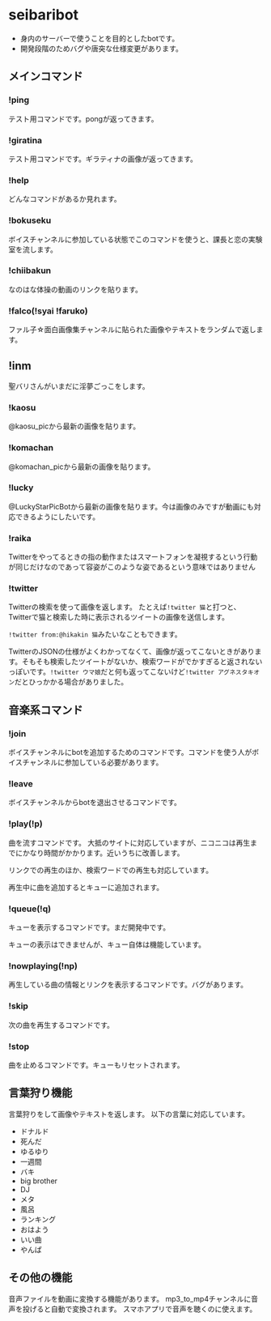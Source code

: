 # seibaribot
- 身内のサーバーで使うことを目的としたbotです。
- 開発段階のためバグや唐突な仕様変更があります。
## メインコマンド
### !ping
テスト用コマンドです。pongが返ってきます。
### !giratina
テスト用コマンドです。ギラティナの画像が返ってきます。
### !help
どんなコマンドがあるか見れます。
### !bokuseku
ボイスチャンネルに参加している状態でこのコマンドを使うと、課長と恋の実験室を流します。
### !chiibakun
なのはな体操の動画のリンクを貼ります。
### !falco(!syai !faruko)
ファル子☆面白画像集チャンネルに貼られた画像やテキストをランダムで返します。
## !inm
聖バリさんがいまだに淫夢ごっこをします。
### !kaosu
@kaosu_picから最新の画像を貼ります。
### !komachan
@komachan_picから最新の画像を貼ります。
### !lucky
@LuckyStarPicBotから最新の画像を貼ります。今は画像のみですが動画にも対応できるようにしたいです。
### !raika
Twitterをやってるときの指の動作またはスマートフォンを凝視するという行動が同じだけなのであって容姿がこのような姿であるという意味ではありません
### !twitter
Twitterの検索を使って画像を返します。
たとえば`!twitter 猫`と打つと、Twitterで猫と検索した時に表示されるツイートの画像を送信します。

`!twitter from:@hikakin 猫`みたいなこともできます。

TwitterのJSONの仕様がよくわかってなくて、画像が返ってこないときがあります。そもそも検索したツイートがないか、検索ワードがでかすぎると返されないっぽいです。`!twitter ウマ娘`だと何も返ってこないけど`!twitter アグネスタキオン`だとひっかかる場合がありました。
## 音楽系コマンド
### !join
ボイスチャンネルにbotを追加するためのコマンドです。コマンドを使う人がボイスチャンネルに参加している必要があります。
### !leave
ボイスチャンネルからbotを退出させるコマンドです。
### !play(!p)
曲を流すコマンドです。
大抵のサイトに対応していますが、ニコニコは再生までにかなり時間がかかります。近いうちに改善します。

リンクでの再生のほか、検索ワードでの再生も対応しています。

再生中に曲を追加するとキューに追加されます。
### !queue(!q)
キューを表示するコマンドです。まだ開発中です。

キューの表示はできませんが、キュー自体は機能しています。
### !nowplaying(!np)
再生している曲の情報とリンクを表示するコマンドです。バグがあります。
### !skip
次の曲を再生するコマンドです。
### !stop
曲を止めるコマンドです。キューもリセットされます。
## 言葉狩り機能
言葉狩りをして画像やテキストを返します。
以下の言葉に対応しています。
- ドナルド
- 死んだ
- ゆるゆり
- 一週間
- バキ
- big brother
- DJ
- メタ
- 風呂
- ランキング
- おはよう
- いい曲
- やんぱ
## その他の機能
音声ファイルを動画に変換する機能があります。
mp3_to_mp4チャンネルに音声を投げると自動で変換されます。
スマホアプリで音声を聴くのに使えます。

